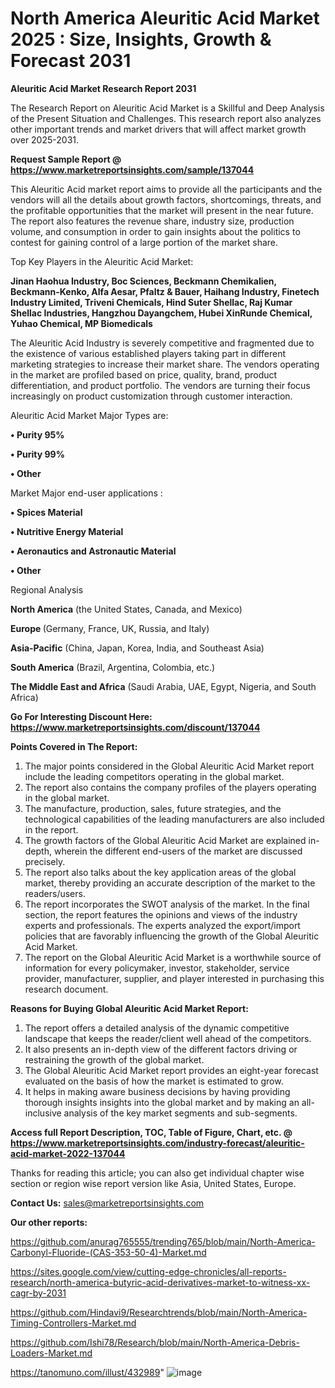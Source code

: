 # North America Aleuritic Acid Market 2025 : Size, Insights, Growth & Forecast 2031

<strong>Aleuritic Acid Market Research Report 2031</strong>

The Research Report on Aleuritic Acid Market is a Skillful and Deep Analysis of the Present Situation and Challenges. This research report also analyzes other important trends and market drivers that will affect market growth over 2025-2031.

<strong>Request Sample Report @ <a href=https://www.marketreportsinsights.com/sample/137044>https://www.marketreportsinsights.com/sample/137044</a></strong>

This Aleuritic Acid market report aims to provide all the participants and the vendors will all the details about growth factors, shortcomings, threats, and the profitable opportunities that the market will present in the near future. The report also features the revenue share, industry size, production volume, and consumption in order to gain insights about the politics to contest for gaining control of a large portion of the market share.

Top Key Players in the Aleuritic Acid Market:

<strong>Jinan Haohua Industry, Boc Sciences, Beckmann Chemikalien, Beckmann-Kenko, Alfa Aesar, Pfaltz & Bauer, Haihang Industry, Finetech Industry Limited, Triveni Chemicals, Hind Suter Shellac, Raj Kumar Shellac Industries, Hangzhou Dayangchem, Hubei XinRunde Chemical, Yuhao Chemical, MP Biomedicals</strong>

The Aleuritic Acid Industry is severely competitive and fragmented due to the existence of various established players taking part in different marketing strategies to increase their market share. The vendors operating in the market are profiled based on price, quality, brand, product differentiation, and product portfolio. The vendors are turning their focus increasingly on product customization through customer interaction.

Aleuritic Acid Market Major Types are:

<strong>• Purity 95%

• Purity 99%

• Other</strong>

Market Major end-user applications :

<strong>• Spices Material

• Nutritive Energy Material

• Aeronautics and Astronautic Material

• Other</strong>

Regional Analysis

</u><strong><b>North America</b></strong> (the United States, Canada, and Mexico)

<strong><b>Europe </b></strong>(Germany, France, UK, Russia, and Italy)

<strong><b>Asia-Pacific</b></strong> (China, Japan, Korea, India, and Southeast Asia)

<strong><b>South America</b></strong> (Brazil, Argentina, Colombia, etc.)

<strong><b>The Middle East and Africa</b></strong> (Saudi Arabia, UAE, Egypt, Nigeria, and South Africa)

<strong>Go For Interesting Discount Here: <a href=https://www.marketreportsinsights.com/discount/137044>https://www.marketreportsinsights.com/discount/137044</a></strong>

<strong>Points Covered in The Report:</strong>
<ol>
  <li>The major points considered in the Global Aleuritic Acid Market report include the leading competitors operating in the global market.</li>
  <li>The report also contains the company profiles of the players operating in the global market.</li>
  <li>The manufacture, production, sales, future strategies, and the technological capabilities of the leading manufacturers are also included in the report.</li>
  <li>The growth factors of the Global Aleuritic Acid Market are explained in-depth, wherein the different end-users of the market are discussed precisely.</li>
  <li>The report also talks about the key application areas of the global market, thereby providing an accurate description of the market to the readers/users.</li>
  <li>The report incorporates the SWOT analysis of the market. In the final section, the report features the opinions and views of the industry experts and professionals. The experts analyzed the export/import policies that are favorably influencing the growth of the Global Aleuritic Acid Market.</li>
  <li>The report on the Global Aleuritic Acid Market is a worthwhile source of information for every policymaker, investor, stakeholder, service provider, manufacturer, supplier, and player interested in purchasing this research document.</li>
</ol>
<strong>Reasons for Buying Global Aleuritic Acid Market Report:</strong>

<ol>
  <li>The report offers a detailed analysis of the dynamic competitive landscape that keeps the reader/client well ahead of the competitors.</li>
  <li>It also presents an in-depth view of the different factors driving or restraining the growth of the global market.</li>
  <li>The Global Aleuritic Acid Market report provides an eight-year forecast evaluated on the basis of how the market is estimated to grow.</li>
  <li>It helps in making aware business decisions by having providing thorough insights insights into the global market and by making an all-inclusive analysis of the key market segments and sub-segments.</li>
</ol>
<strong>Access full Report Description, TOC, Table of Figure, Chart, etc. @ <a href=https://www.marketreportsinsights.com/industry-forecast/aleuritic-acid-market-2022-137044>https://www.marketreportsinsights.com/industry-forecast/aleuritic-acid-market-2022-137044</a></strong>


Thanks for reading this article; you can also get individual chapter wise section or region wise report version like Asia, United States, Europe.

<strong>Contact Us:</strong>
sales@marketreportsinsights.com

<strong>Our other reports:</strong>

<a href=https://github.com/anurag765555/trending765/blob/main/North-America-Carbonyl-Fluoride-(CAS-353-50-4)-Market.md>https://github.com/anurag765555/trending765/blob/main/North-America-Carbonyl-Fluoride-(CAS-353-50-4)-Market.md</a>

<a href=https://sites.google.com/view/cutting-edge-chronicles/all-reports-research/north-america-butyric-acid-derivatives-market-to-witness-xx-cagr-by-2031>https://sites.google.com/view/cutting-edge-chronicles/all-reports-research/north-america-butyric-acid-derivatives-market-to-witness-xx-cagr-by-2031</a>

<a href=https://github.com/Hindavi9/Researchtrends/blob/main/North-America-Timing-Controllers-Market.md>https://github.com/Hindavi9/Researchtrends/blob/main/North-America-Timing-Controllers-Market.md</a>

<a href=https://github.com/Ishi78/Research/blob/main/North-America-Debris-Loaders-Market.md>https://github.com/Ishi78/Research/blob/main/North-America-Debris-Loaders-Market.md</a>

<a href=https://tanomuno.com/illust/432989>https://tanomuno.com/illust/432989</a>"
![image](https://github.com/user-attachments/assets/9d0edce7-090d-4813-87f9-013f7c547c4a)
